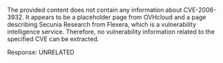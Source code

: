 The provided content does not contain any information about CVE-2006-3932. It appears to be a placeholder page from OVHcloud and a page describing Secunia Research from Flexera, which is a vulnerability intelligence service. Therefore, no vulnerability information related to the specified CVE can be extracted.

Response: UNRELATED